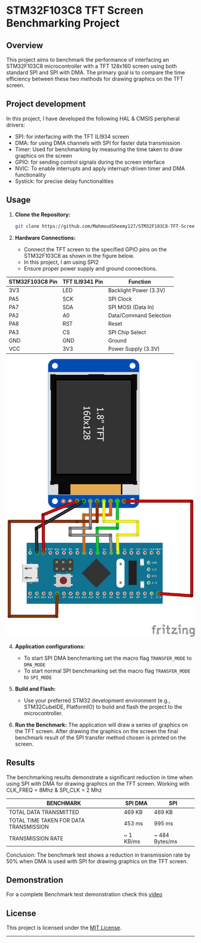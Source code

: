 # STM32F103C8 TFT Screen Benchmarking Project

## Overview

This project aims to benchmark the performance of interfacing an STM32F103C8 microcontroller with a TFT 128x160 screen using both standard SPI and SPI with DMA. The primary goal is to compare the time efficiency between these two methods for drawing graphics on the TFT screen.
## Project development
In this project, I have developed the following HAL & CMSIS peripheral drivers:
- SPI: for interfacing with the TFT ILI934 screen
- DMA: for using DMA channels with SPI for faster data transmission 
- Timer: Used for benchmarking by measuring the time taken to draw graphics on the screen
- GPIO: for sending control signals during the screen interface
- NVIC: To enable interrupts and apply interrupt-driven timer and DMA functionality
- Systick: for precise delay functionalities



## Usage

1. **Clone the Repository:**
    ```sh
    git clone https://github.com/MahmoudSheemy127/STM32F103C8-TFT-Screen-Benchmarking.git
    ```

2. **Hardware Connections:**
    - Connect the TFT screen to the specified GPIO pins on the STM32F103C8 as shown in the figure below.
    - In this project, I am using SPI2
    - Ensure proper power supply and ground connections.
      
| STM32F103C8 Pin | TFT ILI9341 Pin | Function                   |
| --------------- | --------------- | -------------------------- |
| 3V3             | LED             | Backlight Power (3.3V)     |
| PA5             | SCK             | SPI Clock                  |
| PA7             | SDA             | SPI MOSI (Data In)         |
| PA2             | A0              | Data/Command Selection     |
| PA8             | RST             | Reset                      |
| PA3             | CS              | SPI Chip Select            |
| GND             | GND             | Ground                     |
| VCC             | 3V3             | Power Supply (3.3V)        |
    
![alt text](sketch.png)

   

4. **Application configurations:**
    - To start SPI DMA benchmarking set the macro flag ```TRANSFER_MODE``` to ```DMA_MODE```
    - To start normal SPI benchmarking set the macro flag ```TRANSFER_MODE``` to ```SPI_MODE```


3. **Build and Flash:**
    - Use your preferred STM32 development environment (e.g., STM32CubeIDE, PlatformIO) to build and flash the project to the microcontroller.

4. **Run the Benchmark:**
    The application will draw a series of graphics on the TFT screen.
    After drawing the graphics on the screen the final benchmark result of the SPI transfer method chosen is printed on the screen.

## Results

The benchmarking results demonstrate a significant reduction in time when using SPI with DMA for drawing graphics on the TFT screen.
Working with CLK_FREQ = 8Mhz & SPI_CLK = 2 Mhz

| BENCHMARK                               | SPI DMA    | SPI       |
| ----------------------------------------|------------|-----------|
| TOTAL DATA TRANSMITTED                   | 469 KB     | 469 KB    |
| TOTAL TIME TAKEN FOR DATA TRANSMISSION   | 453 ms     | 995 ms    |
| TRANSMISSION RATE                        | ~ 1 KB/ms  | ~ 484 Bytes/ms |

Conclusion: The benchmark test shows a reduction in transmission rate by 50% when DMA is used with SPI for drawing graphics on the TFT screen.


## Demonstration

For a complete Benchmark test demonstration check this [video](https://youtu.be/hMseklYoiG8)


## License

This project is licensed under the [MIT License](LICENSE).

---
